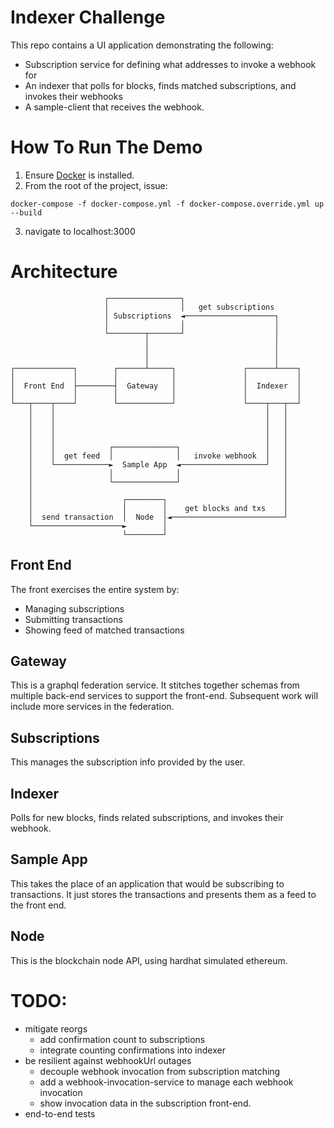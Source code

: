 # Indexer Challenge
This repo contains a UI application demonstrating the following:
* Subscription service for defining what addresses to invoke a webhook for
* An indexer that polls for blocks, finds matched subscriptions, and invokes their webhooks
* A sample-client that receives the webhook.

# How To Run The Demo
1. Ensure [Docker](https://docs.docker.com/get-docker/) is installed.
2. From the root of the project, issue:
```
docker-compose -f docker-compose.yml -f docker-compose.override.yml up --build
```
3. navigate to localhost:3000

# Architecture

```
                     ┌────────────────┐                          
                     │                │   get subscriptions      
                     │ Subscriptions  ◄────────────────────┐     
                     │                │                    │     
                     └────────┬───────┘                    │     
                              │                            │     
                              │                            │     
                              │                            │     
┌─────────────┐        ┌──────┴─────┐               ┌──────┴────┐
│             │        │            │               │           │
│  Front End  ├────────┤  Gateway   │               │  Indexer  │
│             │        │            │               │           │
└───┬────┬────┘        └────────────┘               └────┬───┬──┘
    │    │                                               │   │   
    │    │                                               │   │   
    │    │                                               │   │   
    │    │                                               │   │   
    │    │            ┌──────────────┐                   │   │   
    │    │  get feed  │              │   invoke webhook  │   │   
    │    └────────────►  Sample App  ◄───────────────────┘   │   
    │                 │              │                       │   
    │                 └──────────────┘                       │   
    │                                                        │   
    │                    ┌────────┐                          │   
    │                    │        │    get blocks and txs    │   
    │  send transaction  │  Node  │◄─────────────────────────┘   
    └────────────────────►        │                              
                         └────────┘                              
```
## Front End
The front exercises the entire system by:
* Managing subscriptions
* Submitting transactions
* Showing feed of matched transactions

## Gateway
This is a graphql federation service.  It stitches together schemas from multiple back-end services to support the front-end. Subsequent work will include more services in the federation.

## Subscriptions
This manages the subscription info provided by the user.  

## Indexer
Polls for new blocks, finds related subscriptions, and invokes their webhook.

## Sample App
This takes the place of an application that would be subscribing to
transactions.  It just stores the transactions and presents them as
a feed to the front end.

## Node
This is the blockchain node API, using hardhat simulated ethereum.


# TODO:
* mitigate reorgs
  * add confirmation count to subscriptions
  * integrate counting confirmations into indexer
* be resilient against webhookUrl outages
  * decouple webhook invocation from subscription matching
  * add a webhook-invocation-service to manage each webhook invocation
  * show invocation data in the subscription front-end.
* end-to-end tests